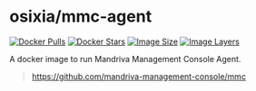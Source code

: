 # osixia/mmc-agent

[![Docker Pulls](https://img.shields.io/docker/pulls/osixia/mmc-agent.svg)][hub]
[![Docker Stars](https://img.shields.io/docker/stars/osixia/mmc-agent.svg)][hub]
[![Image Size](https://img.shields.io/imagelayers/image-size/osixia/mmc-agent/latest.svg)](https://imagelayers.io/?images=osixia/mmc-agent:latest)
[![Image Layers](https://img.shields.io/imagelayers/layers/osixia/mmc-agent/latest.svg)](https://imagelayers.io/?images=osixia/mmc-agent:latest)

[hub]: https://hub.docker.com/r/osixia/mmc-agent/

A docker image to run Mandriva Management Console Agent.
> [https://github.com/mandriva-management-console/mmc ](https://github.com/mandriva-management-console/mmc)
